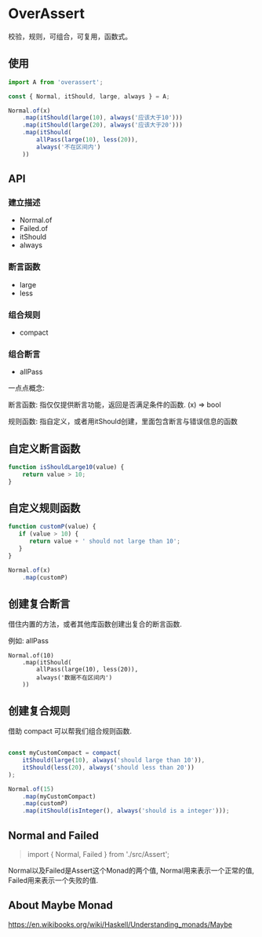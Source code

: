 # OverAssert
校验，规则，可组合，可复用，函数式。


## 使用
```javascript
import A from 'overassert';

const { Normal, itShould, large, always } = A;

Normal.of(x)
    .map(itShould(large(10), always('应该大于10')))
    .map(itShould(large(20), always('应该大于20')))
    .map(itShould(
        allPass(large(10), less(20)),
        always('不在区间内')
    ))
```

## API

### 建立描述

* Normal.of
* Failed.of
* itShould
* always

### 断言函数

* large
* less

### 组合规则

* compact


### 组合断言

* allPass


一点点概念:

断言函数: 指仅仅提供断言功能，返回是否满足条件的函数. (x) => bool

规则函数: 指自定义，或者用itShould创建，里面包含断言与错误信息的函数

## 自定义断言函数

```javascript
function isShouldLarge10(value) {
    return value > 10;
}
```

## 自定义规则函数

```javascript
function customP(value) {
   if (value > 10) {
      return value + ' should not large than 10';
   }
}

Normal.of(x)
    .map(customP)
```


## 创建复合断言

借住内置的方法，或者其他库函数创建出复合的断言函数.

例如: allPass
```
Normal.of(10)
    .map(itShould(
        allPass(large(10), less(20)),
        always('数据不在区间内')
    ))
```

## 创建复合规则

借助 compact 可以帮我们组合规则函数.

```javascript

const myCustomCompact = compact(
    itShould(large(10), always('should large than 10')),
    itShould(less(20), always('should less than 20'))
);

Normal.of(15)
    .map(myCustomCompact)
    .map(customP)
    .map(itShould(isInteger(), always('should is a integer')));
```




## Normal and Failed

> import { Normal, Failed } from './src/Assert';

Normal以及Failed是Assert这个Monad的两个值, Normal用来表示一个正常的值, Failed用来表示一个失败的值.

## About Maybe Monad
https://en.wikibooks.org/wiki/Haskell/Understanding_monads/Maybe
